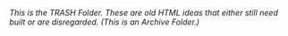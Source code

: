 *This is the TRASH Folder. These are old HTML ideas that either still need built or are disregarded. (This is an Archive Folder.)*
